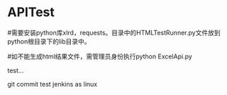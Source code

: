 # APITest

#需要安装python库xlrd，requests。目录中的HTMLTestRunner.py文件放到python根目录下的lib目录中。

#如不能生成html结果文件，需管理员身份执行python ExcelApi.py

test...

git commit test jenkins as linux